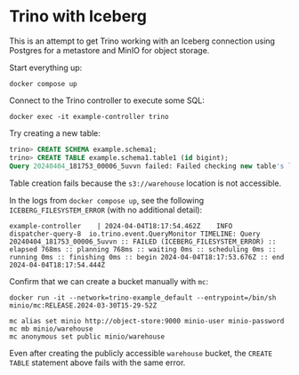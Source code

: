 # Trino with Iceberg

This is an attempt to get Trino working with an Iceberg connection using Postgres for a metastore and MinIO for object storage.

Start everything up:
```shell
docker compose up
```

Connect to the Trino controller to execute some SQL:
```shell
docker exec -it example-controller trino
```

Try creating a new table:
```sql
trino> CREATE SCHEMA example.schema1;
trino> CREATE TABLE example.schema1.table1 (id bigint);
Query 20240404_181753_00006_5uvvn failed: Failed checking new table's location: s3://warehouse/schema1/table1-1fc845f899ca4391bfd3bec08c359dae
```

Table creation fails because the `s3://warehouse` location is not accessible.

In the logs from `docker compose up`, see the following `ICEBERG_FILESYSTEM_ERROR` (with no additional detail):
```
example-controller    | 2024-04-04T18:17:54.462Z	INFO	dispatcher-query-8	io.trino.event.QueryMonitor	TIMELINE: Query 20240404_181753_00006_5uvvn :: FAILED (ICEBERG_FILESYSTEM_ERROR) :: elapsed 768ms :: planning 768ms :: waiting 0ms :: scheduling 0ms :: running 0ms :: finishing 0ms :: begin 2024-04-04T18:17:53.676Z :: end 2024-04-04T18:17:54.444Z
```

Confirm that we can create a bucket manually with `mc`:
```shell
docker run -it --network=trino-example_default --entrypoint=/bin/sh minio/mc:RELEASE.2024-03-30T15-29-52Z
```

```shell
mc alias set minio http://object-store:9000 minio-user minio-password
mc mb minio/warehouse
mc anonymous set public minio/warehouse
```

Even after creating the publicly accessible `warehouse` bucket, the `CREATE TABLE` statement above fails with the same error.
